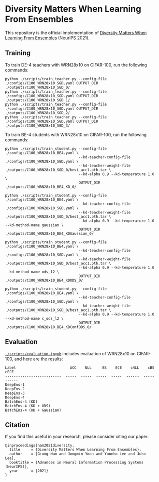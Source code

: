 # Diversity Matters When Learning From Ensembles

This repository is the official implementation of [Diversity Matters When Learning From Ensembles]() (NeurIPS 2021).

## Training

To train DE-4 teachers with WRN28x10 on CIFAR-100, run the following commands:
```
python ./scripts/train_teacher.py --config-file ./configs/C100_WRN28x10_SGD.yaml OUTPUT_DIR ./outputs/C100_WRN28x10_SGD_0/
python ./scripts/train_teacher.py --config-file ./configs/C100_WRN28x10_SGD.yaml OUTPUT_DIR ./outputs/C100_WRN28x10_SGD_1/
python ./scripts/train_teacher.py --config-file ./configs/C100_WRN28x10_SGD.yaml OUTPUT_DIR ./outputs/C100_WRN28x10_SGD_2/
python ./scripts/train_teacher.py --config-file ./configs/C100_WRN28x10_SGD.yaml OUTPUT_DIR ./outputs/C100_WRN28x10_SGD_3/
```

To train BE-4 students with WRN28x10 on CIFAR-100, run the following commands:
```
python ./scripts/train_student.py --config-file ./configs/C100_WRN28x10_BE4.yaml \
                                  --kd-teacher-config-file ./configs/C100_WRN28x10_SGD.yaml \
                                  --kd-teacher-weight-file ./outputs/C100_WRN28x10_SGD_0/best_acc1.pth.tar \
                                  --kd-alpha 0.9 --kd-temperature 1.0 \
                                  OUTPUT_DIR ./outputs/C100_WRN28x10_BE4_KD_0/

python ./scripts/train_student.py --config-file ./configs/C100_WRN28x10_BE4.yaml \
                                  --kd-teacher-config-file ./configs/C100_WRN28x10_SGD.yaml \
                                  --kd-teacher-weight-file ./outputs/C100_WRN28x10_SGD_0/best_acc1.pth.tar \
                                  --kd-alpha 0.9 --kd-temperature 1.0 --kd-method-name gaussian \
                                  OUTPUT_DIR ./outputs/C100_WRN28x10_BE4_KDGaussian_0/

python ./scripts/train_student.py --config-file ./configs/C100_WRN28x10_BE4.yaml \
                                  --kd-teacher-config-file ./configs/C100_WRN28x10_SGD.yaml \
                                  --kd-teacher-weight-file ./outputs/C100_WRN28x10_SGD_0/best_acc1.pth.tar \
                                  --kd-alpha 0.9 --kd-temperature 1.0 --kd-method-name ods_l2 \
                                  OUTPUT_DIR ./outputs/C100_WRN28x10_BE4_KDODS_0/

python ./scripts/train_student.py --config-file ./configs/C100_WRN28x10_BE4.yaml \
                                  --kd-teacher-config-file ./configs/C100_WRN28x10_SGD.yaml \
                                  --kd-teacher-weight-file ./outputs/C100_WRN28x10_SGD_0/best_acc1.pth.tar \
                                  --kd-alpha 0.9 --kd-temperature 1.0 --kd-method-name c_ods_l2 \
                                  OUTPUT_DIR ./outputs/C100_WRN28x10_BE4_KDConfODS_0/
```

## Evaluation

[`./scripts/evaluation.ipynb`](./scripts/evaluation.ipynb) includes evaluation of WRN28x10 on CIFAR-100, and here are the results:
```
Label                         ACC    NLL     BS    ECE    cNLL    cBS    cECE
--------------------------  -----  -----  -----  -----  ------  -----  ------
DeepEns-1                   
DeepEns-2                   
DeepEns-3                   
DeepEns-4                   
BatchEns-4 (KD)             
BatchEns-4 (KD + ODS)       
BatchEns-4 (KD + Gaussian)  
```

## Citation

If you find this useful in your research, please consider citing our paper:
```
@inproceedings{nam2021diversity,
  title     = {Diversity Matters When Learning From Ensembles},
  author    = {Giung Nam and Jongmin Yoon and Yoonho Lee and Juho Lee},
  booktitle = {Advances in Neural Information Processing Systems (NeurIPS)},
  year      = {2021}
}
```
